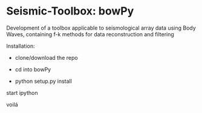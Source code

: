 # Seismic-Toolbox: bowPy
Development of a toolbox applicable to seismological array data using Body Waves, containing f-k methods for data reconstruction and filtering


Installation:

- clone/download the repo

- cd into bowPy

- python setup.py install

start ipython

voilá

